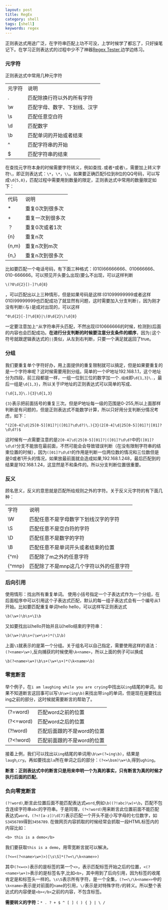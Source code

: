 ```yaml
---
layout: post
title: RegEx
category: shell
tags: [shell]
keywords: regex
---
```


正则表达式用途广泛，在字符串匹配上功不可没，上学时候学了都忘了，只好操笔记下。在学习正则表达式的过程中少不了神器[Regex Tester](http://deerchao.net/tools/regex_tester/regextester.zip),边学边练习。

### 元字符

正则表达式中常用几种元字符

<table class="table table-bordered table-striped">
    <tr><td>元字符</td><td>说明</td></tr>
    <tr><td>.</td><td>匹配除换行符以外的所有字符</td></tr>
    <tr><td>\w</td><td>匹配字母、数字、下划线、汉字</td></tr>
    <tr><td>\s</td><td>匹配任意空白符</td></tr>
    <tr><td>\d</td><td>匹配数字</td></tr>
    <tr><td>\b</td><td>匹配单词的开始或者结束</td></tr>
    <tr><td>^</td><td>匹配字符串的开始</td></tr>
    <tr><td>$</td><td>匹配字符串的结束</td></tr>
</table>

在查找元字符本身的时候需要字符转义，例如查找`.`或者`*`或者`\`，需要加上转义字符`\`，即正则表达式：`\*`，`\*`，`\\`。如果要正确匹配5位到8位的QQ号码，可以写成`\d{5,8}`，匹配过程中需要用到数量的限定，正则表达式中常用的数量限定如下：

<table class="table table-bordered table-striped">
    <tr><td>代码</td><td>说明</td></tr>
    <tr><td>*</td><td>重复0次到很多次</td></tr>
    <tr><td>+</td><td>重复一次到很多次</td></tr>
    <tr><td>？</td><td>重复0次或者1次</td></tr>
    <tr><td>{n}</td><td>重复n次</td></tr>
    <tr><td>{n,m}</td><td>重复n次到m次</td></tr>
    <tr><td>{n,}</td><td>重复n次到很多次</td></tr>
</table>

比如要匹配一个电话号码，有下面三种格式：(010)66666666、010666666、010-666666。可以预见开头要么出现(要么不出现，可以这样判断

    \(?0\d{2}[)-]?\d{8}

，可以匹配出以上三种情形，但是如果号码是这样:(01099999999或者这样010)99999999也匹配成功了就显然有问题，这时需要加入分支判断`|`，因为刚才没有判断`(`与`)`是成对出现的，可以这样

    ^0\d{2}[-]?\d{8}|\(0\d{2}\)\d{8}

一定要注意加上`^`从字符串开头匹配，不然出现(010666666的时候，检测到(后面的内容也会匹配成功。**在进行分支判断的时候要注意分支条件的顺序**，因为`|`这个符号就跟逻辑表达式的`||`类似，从左到右判断，只要一个满足就返回了true。

### 分组

我们要重复单个字符好办，用上面提供的重复限制就可以搞定，但是如果要重复的是一个字符串呢？这时候需要用到分组。简单的一个IP地址192.168.1.1，这个地址分为四段，前三段都是一样，一组一位到三位的数字加一个`.组成`即`\d{1,3}\.`，最后一组是`\d{1,3}`，所以关于IP地址的正则表达式可以简单的写成、

    (\d{1,3}\.){3}\d{1,3}

`{3}`表示把前面括号的重复三次。但是IP地址每一级的范围是0-255,所以上面那样判断是有问题的，但是正则表达式不能数学计算，所以只好用分支判断分情况考虑，如下：

    ^(2[0-4]\d|25[0-5][01]?|([01]?\d\d?)\.){3}(2[0-4]\d|25[0-5][01]?|[01]?\d\d?)$

这时候有一点需要注意的是`2[0-4]\d|25[0-5][01]?|([01]?\d\d?`中的`([01]?\d\d?`分支不能放在最前面，不然可能会会导致错误判断（在没有限制字符串的结束位置的时候），因为`([01]?\d\d?`的作用是判断一位两位数的情况和三位数但是是0或者1开头的情况，如果放最前面就会造成如果,192.168.1.248，最后匹配到的结果是192.168.1.24，这显然是不和条件的。所以分支判断位置很重要。

### 反义

顾名思义，反义的意思就是匹配所给规则之外的字符。关于反义元字符的有下面几种：

<table class="table table-bordered table-striped">
    <tr><td>字符</td><td>说明</td></tr>
    <tr><td>\W</td><td>匹配任意不是字母数字下划线汉字的字符</td></tr>
    <tr><td>\S</td><td>匹配任意不是空白符的字符</td></tr>
    <tr><td>\D</td><td>匹配任意不是数字的字符</td></tr>
    <tr><td>\B</td><td>匹配任意不是单词开头或者结束的位置</td></tr>
    <tr><td>{^m}</td><td>匹配除了m之外的任意字符</td></tr>
    <tr><td>{^mnp}</td><td>匹配除了不是mnp这几个字符以外的任意字符</td></tr>
</table>

### 后向引用

使用情形：找出所有重复单词。
使用小括号指定一个子表达式作为一个分组，在后面程序中可以引用这个子表达式匹配，默认的每一组子表达式会有一个编号从1开始。比如要匹配重复单词hello hello，可以这样写正则表达式

    \b(\w+)\b\s+\1\b  

又如要找出以hello开始并且以hello结束的字符串：

    \b(\w+)\b\s+(\w+\s+)*(\1\b)

上面`\1`就表示的是第一个分组。关于组名可以自己指定，需要使用这样的语法：`(?<name>\w+)`,反向捕获的时候使用`\k<name>`，所以上面的例子可以换成

    \b(?<name>\w+)\b\s+(\w+\s+)*(\k<name>\b)

### 零宽断言

举个例子，在`i am laughing while you are crying`中找出以`ing`结尾的单词。如果不知道断言这回事可以写`\b\w+(ing\b)`来找出带`ing`的单词，但是现在是要找出ing之前的部分，这时候就需要断言的帮助了。

<table class="table table-bordered table-striped">
    <tr><td>(?=word)</td><td>匹配word之前的位置</td></tr>
    <tr><td>(?&lt;=word)</td><td>匹配word之后的位置</td></tr>
    <tr><td>(?!word)</td><td>匹配后面跟的不是word的位置</td></tr>
    <tr><td>(?&lt;!word)</td><td>匹配前面跟的不是word的位置</td></tr>
</table>

接着上例，我们可以找出以`ing`结尾的单词用`\b\w+(?=ing\b)`，结果是`laugh`,`cry`。再如要找出`la`所在单词之后的部分：`(?<=\bsm)\w+\b`,得到`ughing`。

**断言：正则表达式中的断言只是用来申明一个为真的事实，只有断言为真的时候才执行后面的匹配**。

### 负向零宽断言
`(?!word)`,断言此位置后面不能匹配表达式`word`,例如`\b((?!abc)\w)+\b`，匹配不包含连续字符串`abc`的字符串。于是同理，`(?<!word)`用来断言此位置前面不能匹配表达式`word`，`(?<![a-z])\d[7]`表示匹配一个开头不是小写字母的七位数字，如`S3456789`得到`3456789`.
在做网页内容抓取的时候经常会抓取一段HTML标签内的内容比如：

    <b> this is a demo</b>

我们要获取`this is a demo`，用零宽断言就可以解决。

    (?<=<(?<name>\w+)>)[\s\S]*(?=<\/\k<name>>)

其中`(?<=<>)`表示的是标签的第一个`<>`，表示匹配标签开始之后的位置，`<(?<name>\w+)>`表示的是标签名字,比如`<b>`，其中用到了后向引用，因为标签的收尾肯定是和标签头一样的。`\s\S`表示所有字符，是一个全集，`(?=<\/\k<name>>`中的`\k<name>`表示是对前面的`name`的引用，`\/`表示是对特殊字符`/`的转义。所以整个表达式的内容便是`<b></b>`之前的内容，不包含标签。

**需要转义的字符：**`* . ? + $ ^ [ ] ( ) { } | \ /`

